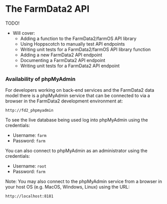 # The FarmData2 API

TODO!

- Will cover:
  - Adding a function to the FarmData2/farmOS API library
  - Using Hoppscotch to manually test API endpoints
  - Writing unit tests for a FarmData2/farmOS API library function
  - Adding a new FarmData2 API endpoint
  - Documenting a FarmData2 API endpoint
  - Writing unit tests for a FarmData2 API endpoint

### Availability of phpMyAdmin ###

For developers working on back-end services and the FarmData2 data model there is a phpMyAdmin service that can be connected to via a browser in the FarmData2 development environment at:

```
http://fd2_phpmyadmin
```  

To see the live database being used log into phpMyAdmin using the credentials:
  * Username: `farm`
  * Password: `farm`

You can also connect to phpMyAdmin as an administrator using the credentials:
  * Username: `root`
  * Password: `farm`

Note: You may also connect to the phpMyAdmin service from a browser in your host OS (e.g. MacOS, Windows, Linux) using the URL:
```
http://localhost:8181
```